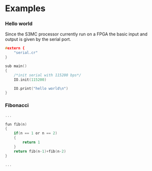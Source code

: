 # Examples

### Hello world
Since the S3MC processor currently run on a FPGA the basic input and output is
given by the serial port.
```c
#extern {
    "serial.cr"
}

sub main()
{
    /*init serial with 115200 bps*/
    IO.init(115200)

    IO.print("hello world\n")
}
```


### Fibonacci
```c
...

fun fib(n)
{
    if(n == 1 or n == 2)
    {
        return 1
    }
    return fib(n-1)+fib(n-2)
}

...
```
